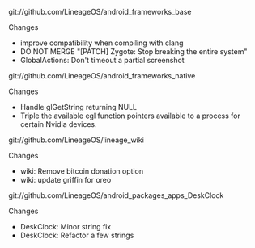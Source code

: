 
git://github.com/LineageOS/android_frameworks_base

Changes
- improve compatibility when compiling with clang
- DO NOT MERGE "[PATCH] Zygote: Stop breaking the entire system"
- GlobalActions: Don't timeout a partial screenshot

git://github.com/LineageOS/android_frameworks_native

Changes
- Handle glGetString returning NULL
- Triple the available egl function pointers available to a process for certain Nvidia devices.

git://github.com/LineageOS/lineage_wiki

Changes
- wiki: Remove bitcoin donation option
- wiki: update griffin for oreo

git://github.com/LineageOS/android_packages_apps_DeskClock

Changes
- DeskClock: Minor string fix
- DeskClock: Refactor a few strings
